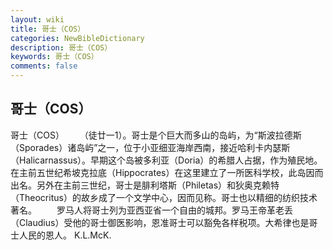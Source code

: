 ```yaml
---
layout: wiki
title: 哥士（COS）
categories: NewBibleDictionary
description: 哥士（COS）
keywords: 哥士（COS）
comments: false
---
```


## 哥士（COS）



哥士（COS）
　　（徒廿一1）。哥士是个巨大而多山的岛屿，为“斯波拉德斯（Sporades）诸岛屿”之一，位于小亚细亚海岸西南，接近哈利卡内瑟斯（Halicarnassus）。早期这个岛被多利亚（Doria）的希腊人占据，作为殖民地。在主前五世纪希坡克拉底（Hippocrates）在这里建立了一所医科学校，此岛因而出名。另外在主前三世纪，哥士是腓利塔斯（Philetas）和狄奥克赖特（Theocritus）的故乡成了一个文学中心，因而见称。哥士也以精细的纺织技术著名。
　　罗马人将哥士列为亚西亚省一个自由的城邦。罗马王帝革老丢（Claudius）受他的哥士御医影响，恩准哥士可以豁免各样税项。大希律也是哥士人民的恩人。
K.L.McK.



